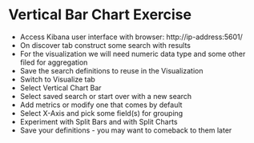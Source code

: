 # Vertical Bar Chart Exercise #

* Access Kibana user interface with browser: http://ip-address:5601/
* On discover tab construct some search with results
* For the visualization we will need numeric data type and some other filed for aggregation
* Save the search definitions to reuse in the Visualization
* Switch to Visualize tab
* Select Vertical Chart Bar
* Select saved search or start over with a new search
* Add metrics or modify one that comes by default
* Select X-Axis and pick some field(s) for grouping
* Experiment with Split Bars and with Split Charts
* Save your definitions - you may want to comeback to them later